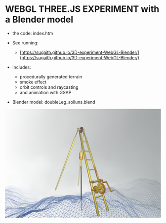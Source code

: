 #   WEBGL THREE.JS EXPERIMENT with a Blender model

- the code: index.htm

- See running: 
    - [https://sugaith.github.io/3D-experiment-WebGL-Blender/](https://sugaith.github.io/3D-experiment-WebGL-Blender/)

- includes: 
    - procedurally generated terrain
    - smoke effect
    - orbit controls and raycasting 
    - and animation with GSAP
    
- Blender model: doubleLeg_solluns.blend

![Print](screenshot.png?raw=true)












